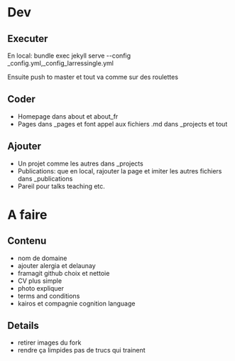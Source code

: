 # Dev
## Executer
En local:
bundle exec jekyll serve --config _config.yml,_config_larressingle.yml

Ensuite push to master et tout va comme sur des roulettes

## Coder
* Homepage dans about et about_fr
* Pages dans _pages et font appel aux fichiers .md dans _projects et tout

## Ajouter
* Un projet comme les autres dans _projects
* Publications: que en local, rajouter la page et imiter les autres fichiers dans _publications
* Pareil pour talks teaching etc.


# A faire
## Contenu
* nom de domaine
* ajouter alergia et delaunay
* framagit github choix et nettoie
* CV plus simple
* photo expliquer
* terms and conditions
* kairos et compagnie cognition language

## Details
* retirer images du fork
* rendre ça limpides pas de trucs qui trainent
